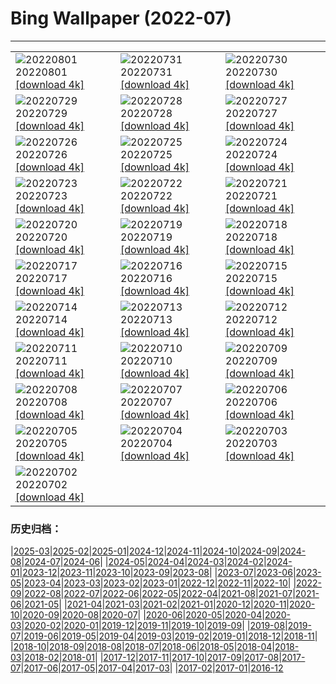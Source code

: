 # Bing Wallpaper (2022-07)
**************

<table><tr><td><img class="wallpaper" src="https://www.bing.com/th?id=OHR.LavaTube_IT-IT4336615406_1920x1080.jpg" alt="20220801"> 20220801 <a href="https://www.bing.com/th?id=OHR.LavaTube_IT-IT4336615406_UHD.jpg">[download 4k]</a></td><td><img class="wallpaper" src="https://www.bing.com/th?id=OHR.NoctilucentClouds_IT-IT4014428916_1920x1080.jpg" alt="20220731"> 20220731 <a href="https://www.bing.com/th?id=OHR.NoctilucentClouds_IT-IT4014428916_UHD.jpg">[download 4k]</a></td><td><img class="wallpaper" src="https://www.bing.com/th?id=OHR.FiordlandRainforest_IT-IT3158058315_1920x1080.jpg" alt="20220730"> 20220730 <a href="https://www.bing.com/th?id=OHR.FiordlandRainforest_IT-IT3158058315_UHD.jpg">[download 4k]</a></td></tr><tr><td><img class="wallpaper" src="https://www.bing.com/th?id=OHR.FourTigresses_IT-IT2811928200_1920x1080.jpg" alt="20220729"> 20220729 <a href="https://www.bing.com/th?id=OHR.FourTigresses_IT-IT2811928200_UHD.jpg">[download 4k]</a></td><td><img class="wallpaper" src="https://www.bing.com/th?id=OHR.LongsPeak_IT-IT7923638021_1920x1080.jpg" alt="20220728"> 20220728 <a href="https://www.bing.com/th?id=OHR.LongsPeak_IT-IT7923638021_UHD.jpg">[download 4k]</a></td><td><img class="wallpaper" src="https://www.bing.com/th?id=OHR.NabateanTomb_IT-IT7561318666_1920x1080.jpg" alt="20220727"> 20220727 <a href="https://www.bing.com/th?id=OHR.NabateanTomb_IT-IT7561318666_UHD.jpg">[download 4k]</a></td></tr><tr><td><img class="wallpaper" src="https://www.bing.com/th?id=OHR.MangroveDay_IT-IT6953196458_1920x1080.jpg" alt="20220726"> 20220726 <a href="https://www.bing.com/th?id=OHR.MangroveDay_IT-IT6953196458_UHD.jpg">[download 4k]</a></td><td><img class="wallpaper" src="https://www.bing.com/th?id=OHR.PiramidiTerra_IT-IT9212729918_1920x1080.jpg" alt="20220725"> 20220725 <a href="https://www.bing.com/th?id=OHR.PiramidiTerra_IT-IT9212729918_UHD.jpg">[download 4k]</a></td><td><img class="wallpaper" src="https://www.bing.com/th?id=OHR.AmeliaEarhart_IT-IT5189469482_1920x1080.jpg" alt="20220724"> 20220724 <a href="https://www.bing.com/th?id=OHR.AmeliaEarhart_IT-IT5189469482_UHD.jpg">[download 4k]</a></td></tr><tr><td><img class="wallpaper" src="https://www.bing.com/th?id=OHR.FoxgloveHawkmoth_IT-IT4654185472_1920x1080.jpg" alt="20220723"> 20220723 <a href="https://www.bing.com/th?id=OHR.FoxgloveHawkmoth_IT-IT4654185472_UHD.jpg">[download 4k]</a></td><td><img class="wallpaper" src="https://www.bing.com/th?id=OHR.SGIMontenegro_IT-IT4096171972_1920x1080.jpg" alt="20220722"> 20220722 <a href="https://www.bing.com/th?id=OHR.SGIMontenegro_IT-IT4096171972_UHD.jpg">[download 4k]</a></td><td><img class="wallpaper" src="https://www.bing.com/th?id=OHR.AbbeyGardens_IT-IT2428533452_1920x1080.jpg" alt="20220721"> 20220721 <a href="https://www.bing.com/th?id=OHR.AbbeyGardens_IT-IT2428533452_UHD.jpg">[download 4k]</a></td></tr><tr><td><img class="wallpaper" src="https://www.bing.com/th?id=OHR.MoonPhases_IT-IT1480745106_1920x1080.jpg" alt="20220720"> 20220720 <a href="https://www.bing.com/th?id=OHR.MoonPhases_IT-IT1480745106_UHD.jpg">[download 4k]</a></td><td><img class="wallpaper" src="https://www.bing.com/th?id=OHR.FraueninselChiemsee_IT-IT0708342197_1920x1080.jpg" alt="20220719"> 20220719 <a href="https://www.bing.com/th?id=OHR.FraueninselChiemsee_IT-IT0708342197_UHD.jpg">[download 4k]</a></td><td><img class="wallpaper" src="https://www.bing.com/th?id=OHR.OmijimaIsland_IT-IT8907721796_1920x1080.jpg" alt="20220718"> 20220718 <a href="https://www.bing.com/th?id=OHR.OmijimaIsland_IT-IT8907721796_UHD.jpg">[download 4k]</a></td></tr><tr><td><img class="wallpaper" src="https://www.bing.com/th?id=OHR.CoyoteButtes_IT-IT0402936241_1920x1080.jpg" alt="20220717"> 20220717 <a href="https://www.bing.com/th?id=OHR.CoyoteButtes_IT-IT0402936241_UHD.jpg">[download 4k]</a></td><td><img class="wallpaper" src="https://www.bing.com/th?id=OHR.AmericanGoldfinch_IT-IT8989086648_1920x1080.jpg" alt="20220716"> 20220716 <a href="https://www.bing.com/th?id=OHR.AmericanGoldfinch_IT-IT8989086648_UHD.jpg">[download 4k]</a></td><td><img class="wallpaper" src="https://www.bing.com/th?id=OHR.Arrone_IT-IT8273259986_1920x1080.jpg" alt="20220715"> 20220715 <a href="https://www.bing.com/th?id=OHR.Arrone_IT-IT8273259986_UHD.jpg">[download 4k]</a></td></tr><tr><td><img class="wallpaper" src="https://www.bing.com/th?id=OHR.BabyLemons_IT-IT7949615555_1920x1080.jpg" alt="20220714"> 20220714 <a href="https://www.bing.com/th?id=OHR.BabyLemons_IT-IT7949615555_UHD.jpg">[download 4k]</a></td><td><img class="wallpaper" src="https://www.bing.com/th?id=OHR.BasaltGiants_IT-IT2848780149_1920x1080.jpg" alt="20220713"> 20220713 <a href="https://www.bing.com/th?id=OHR.BasaltGiants_IT-IT2848780149_UHD.jpg">[download 4k]</a></td><td><img class="wallpaper" src="https://www.bing.com/th?id=OHR.SpiralHill_IT-IT2094565233_1920x1080.jpg" alt="20220712"> 20220712 <a href="https://www.bing.com/th?id=OHR.SpiralHill_IT-IT2094565233_UHD.jpg">[download 4k]</a></td></tr><tr><td><img class="wallpaper" src="https://www.bing.com/th?id=OHR.BarcelonaPop_IT-IT6132878773_1920x1080.jpg" alt="20220711"> 20220711 <a href="https://www.bing.com/th?id=OHR.BarcelonaPop_IT-IT6132878773_UHD.jpg">[download 4k]</a></td><td><img class="wallpaper" src="https://www.bing.com/th?id=OHR.OludenizTurkey_IT-IT5848710589_1920x1080.jpg" alt="20220710"> 20220710 <a href="https://www.bing.com/th?id=OHR.OludenizTurkey_IT-IT5848710589_UHD.jpg">[download 4k]</a></td><td><img class="wallpaper" src="https://www.bing.com/th?id=OHR.DolomitesMW_IT-IT5109313358_1920x1080.jpg" alt="20220709"> 20220709 <a href="https://www.bing.com/th?id=OHR.DolomitesMW_IT-IT5109313358_UHD.jpg">[download 4k]</a></td></tr><tr><td><img class="wallpaper" src="https://www.bing.com/th?id=OHR.PreveliGorge_IT-IT4499623679_1920x1080.jpg" alt="20220708"> 20220708 <a href="https://www.bing.com/th?id=OHR.PreveliGorge_IT-IT4499623679_UHD.jpg">[download 4k]</a></td><td><img class="wallpaper" src="https://www.bing.com/th?id=OHR.HecetaHead_IT-IT4134083245_1920x1080.jpg" alt="20220707"> 20220707 <a href="https://www.bing.com/th?id=OHR.HecetaHead_IT-IT4134083245_UHD.jpg">[download 4k]</a></td><td><img class="wallpaper" src="https://www.bing.com/th?id=OHR.KissingPuffins_IT-IT2452643321_1920x1080.jpg" alt="20220706"> 20220706 <a href="https://www.bing.com/th?id=OHR.KissingPuffins_IT-IT2452643321_UHD.jpg">[download 4k]</a></td></tr><tr><td><img class="wallpaper" src="https://www.bing.com/th?id=OHR.PontesantangeloRome_IT-IT1719155933_1920x1080.jpg" alt="20220705"> 20220705 <a href="https://www.bing.com/th?id=OHR.PontesantangeloRome_IT-IT1719155933_UHD.jpg">[download 4k]</a></td><td><img class="wallpaper" src="https://www.bing.com/th?id=OHR.FannetteIsland_IT-IT8907781262_1920x1080.jpg" alt="20220704"> 20220704 <a href="https://www.bing.com/th?id=OHR.FannetteIsland_IT-IT8907781262_UHD.jpg">[download 4k]</a></td><td><img class="wallpaper" src="https://www.bing.com/th?id=OHR.SummerDogs_IT-IT4694361366_1920x1080.jpg" alt="20220703"> 20220703 <a href="https://www.bing.com/th?id=OHR.SummerDogs_IT-IT4694361366_UHD.jpg">[download 4k]</a></td></tr><tr><td><img class="wallpaper" src="https://www.bing.com/th?id=OHR.HalfwayDay_IT-IT3902630920_1920x1080.jpg" alt="20220702"> 20220702 <a href="https://www.bing.com/th?id=OHR.HalfwayDay_IT-IT3902630920_UHD.jpg">[download 4k]</a></td><td></td><td></td></tr></table>

### 历史归档：

|[2025-03](/../2025-03/2025-03.md)|[2025-02](/../2025-02/2025-02.md)|[2025-01](/../2025-01/2025-01.md)|[2024-12](/../2024-12/2024-12.md)|[2024-11](/../2024-11/2024-11.md)|[2024-10](/../2024-10/2024-10.md)|[2024-09](/../2024-09/2024-09.md)|[2024-08](/../2024-08/2024-08.md)|[2024-07](/../2024-07/2024-07.md)|[2024-06](/../2024-06/2024-06.md)|
|[2024-05](/../2024-05/2024-05.md)|[2024-04](/../2024-04/2024-04.md)|[2024-03](/../2024-03/2024-03.md)|[2024-02](/../2024-02/2024-02.md)|[2024-01](/../2024-01/2024-01.md)|[2023-12](/../2023-12/2023-12.md)|[2023-11](/../2023-11/2023-11.md)|[2023-10](/../2023-10/2023-10.md)|[2023-09](/../2023-09/2023-09.md)|[2023-08](/../2023-08/2023-08.md)|
|[2023-07](/../2023-07/2023-07.md)|[2023-06](/../2023-06/2023-06.md)|[2023-05](/../2023-05/2023-05.md)|[2023-04](/../2023-04/2023-04.md)|[2023-03](/../2023-03/2023-03.md)|[2023-02](/../2023-02/2023-02.md)|[2023-01](/../2023-01/2023-01.md)|[2022-12](/../2022-12/2022-12.md)|[2022-11](/../2022-11/2022-11.md)|[2022-10](/../2022-10/2022-10.md)|
|[2022-09](/../2022-09/2022-09.md)|[2022-08](/../2022-08/2022-08.md)|[2022-07](/2022-07.md)|[2022-06](/../2022-06/2022-06.md)|[2022-05](/../2022-05/2022-05.md)|[2022-04](/../2022-04/2022-04.md)|[2021-08](/../2021-08/2021-08.md)|[2021-07](/../2021-07/2021-07.md)|[2021-06](/../2021-06/2021-06.md)|[2021-05](/../2021-05/2021-05.md)|
|[2021-04](/../2021-04/2021-04.md)|[2021-03](/../2021-03/2021-03.md)|[2021-02](/../2021-02/2021-02.md)|[2021-01](/../2021-01/2021-01.md)|[2020-12](/../2020-12/2020-12.md)|[2020-11](/../2020-11/2020-11.md)|[2020-10](/../2020-10/2020-10.md)|[2020-09](/../2020-09/2020-09.md)|[2020-08](/../2020-08/2020-08.md)|[2020-07](/../2020-07/2020-07.md)|
|[2020-06](/../2020-06/2020-06.md)|[2020-05](/../2020-05/2020-05.md)|[2020-04](/../2020-04/2020-04.md)|[2020-03](/../2020-03/2020-03.md)|[2020-02](/../2020-02/2020-02.md)|[2020-01](/../2020-01/2020-01.md)|[2019-12](/../2019-12/2019-12.md)|[2019-11](/../2019-11/2019-11.md)|[2019-10](/../2019-10/2019-10.md)|[2019-09](/../2019-09/2019-09.md)|
|[2019-08](/../2019-08/2019-08.md)|[2019-07](/../2019-07/2019-07.md)|[2019-06](/../2019-06/2019-06.md)|[2019-05](/../2019-05/2019-05.md)|[2019-04](/../2019-04/2019-04.md)|[2019-03](/../2019-03/2019-03.md)|[2019-02](/../2019-02/2019-02.md)|[2019-01](/../2019-01/2019-01.md)|[2018-12](/../2018-12/2018-12.md)|[2018-11](/../2018-11/2018-11.md)|
|[2018-10](/../2018-10/2018-10.md)|[2018-09](/../2018-09/2018-09.md)|[2018-08](/../2018-08/2018-08.md)|[2018-07](/../2018-07/2018-07.md)|[2018-06](/../2018-06/2018-06.md)|[2018-05](/../2018-05/2018-05.md)|[2018-04](/../2018-04/2018-04.md)|[2018-03](/../2018-03/2018-03.md)|[2018-02](/../2018-02/2018-02.md)|[2018-01](/../2018-01/2018-01.md)|
|[2017-12](/../2017-12/2017-12.md)|[2017-11](/../2017-11/2017-11.md)|[2017-10](/../2017-10/2017-10.md)|[2017-09](/../2017-09/2017-09.md)|[2017-08](/../2017-08/2017-08.md)|[2017-07](/../2017-07/2017-07.md)|[2017-06](/../2017-06/2017-06.md)|[2017-05](/../2017-05/2017-05.md)|[2017-04](/../2017-04/2017-04.md)|[2017-03](/../2017-03/2017-03.md)|
|[2017-02](/../2017-02/2017-02.md)|[2017-01](/../2017-01/2017-01.md)|[2016-12](/../2016-12/2016-12.md)
